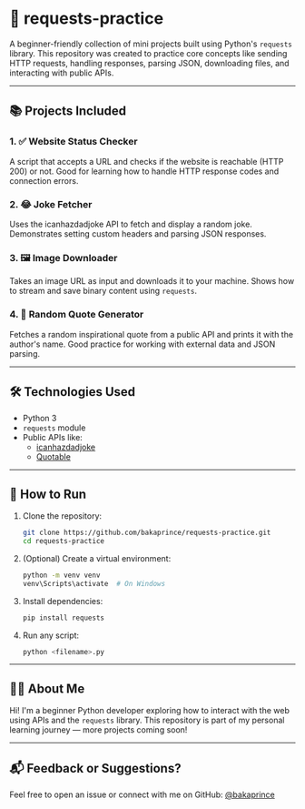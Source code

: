 # 🐍 requests-practice

A beginner-friendly collection of mini projects built using Python's `requests` library. This repository was created to practice core concepts like sending HTTP requests, handling responses, parsing JSON, downloading files, and interacting with public APIs.

---

## 📚 Projects Included

### 1. ✅ Website Status Checker
A script that accepts a URL and checks if the website is reachable (HTTP 200) or not. Good for learning how to handle HTTP response codes and connection errors.

### 2. 😂 Joke Fetcher
Uses the icanhazdadjoke API to fetch and display a random joke. Demonstrates setting custom headers and parsing JSON responses.

### 3. 🖼️ Image Downloader
Takes an image URL as input and downloads it to your machine. Shows how to stream and save binary content using `requests`.

### 4. 📝 Random Quote Generator
Fetches a random inspirational quote from a public API and prints it with the author's name. Good practice for working with external data and JSON parsing.

---

## 🛠 Technologies Used

- Python 3
- `requests` module
- Public APIs like:
  - [icanhazdadjoke](https://icanhazdadjoke.com/api)
  - [Quotable](https://api.quotable.io)

---

## 🚀 How to Run

1. Clone the repository:
   ```bash
   git clone https://github.com/bakaprince/requests-practice.git
   cd requests-practice
    ```

2. (Optional) Create a virtual environment:

   ```bash
   python -m venv venv
   venv\Scripts\activate  # On Windows
   ```

3. Install dependencies:

   ```bash
   pip install requests
   ```

4. Run any script:

   ```bash
   python <filename>.py
   ```

---

## 🧑‍💻 About Me

Hi! I'm a beginner Python developer exploring how to interact with the web using APIs and the `requests` library. This repository is part of my personal learning journey — more projects coming soon!

---

## 📬 Feedback or Suggestions?

Feel free to open an issue or connect with me on GitHub: [@bakaprince](https://github.com/bakaprince)

````

